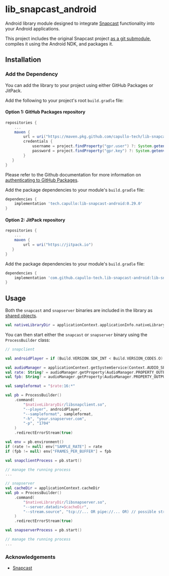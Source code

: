 # lib_snapcast_android

Android library module designed to integrate [Snapcast](https://github.com/badaix/snapcast) functionality into your Android applications. 

This project includes the original Snapcast project [as a git submodule](./.gitmodules), compiles it using the Android NDK, and packages it.

## Installation

### Add the Dependency

You can add the library to your project using either GitHub Packages or JitPack. 

Add the following to your project's root `build.gradle` file:

#### Option 1: GitHub Packages repository

```groovy
repositories {
    ...
    maven {
        url = uri("https://maven.pkg.github.com/capullo-tech/lib-snapcast-android")
        credentials {
            username = project.findProperty("gpr.user") ?: System.getenv("GITHUB_USERNAME")
            password = project.findProperty("gpr.key") ?: System.getenv("GITHUB_TOKEN")
        }
   }
}
```

Please refer to the Github documentation for more information on [authenticating to GitHub Packages](https://docs.github.com/en/packages/working-with-a-github-packages-registry/working-with-the-gradle-registry#using-a-published-package).

Add the package dependencies to your module's `build.gradle` file:

```groovy
dependencies {
    implementation 'tech.capullo:lib-snapcast-android:0.29.0'
}
```

#### Option 2: JitPack repository

```groovy
repositories {
    ...
    maven {
        url = uri("https://jitpack.io")
   }
}
```

Add the package dependencies to your module's `build.gradle` file:

```groovy
dependencies {
    implementation 'com.github.capullo-tech.lib-snapcast-android:lib-snapcast-android:0.29.0'
}
```

## Usage

Both the `snapcast` and `snapserver` binaries are included in the library as [shared objects](https://developer.android.com/ndk/guides/abis#native-code-in-app-packages).

```kotlin
val nativeLibraryDir = applicationContext.applicationInfo.nativeLibraryDir
```

You can then start either the `snapcast` or `snapserver` binary using the `ProcessBuilder` class:

```kotlin
// snapclient

val androidPlayer = if (Build.VERSION.SDK_INT < Build.VERSION_CODES.O) "opensl" else "oboe"

val audioManager = applicationContext.getSystemService(Context.AUDIO_SERVICE) as AudioManager
val rate: String? = audioManager.getProperty(AudioManager.PROPERTY_OUTPUT_SAMPLE_RATE)
val fpb: String? = audioManager.getProperty(AudioManager.PROPERTY_OUTPUT_FRAMES_PER_BUFFER)

val sampleformat = "$rate:16:*"

val pb = ProcessBuilder()
    .command(
        "$nativeLibraryDir/libsnapclient.so",
        "--player", androidPlayer,
        "--sampleformat", sampleformat,
        "-h", "your.snapserver.com",
        "-p", "1704"
    )
    .redirectErrorStream(true)

val env = pb.environment()
if (rate != null) env["SAMPLE_RATE"] = rate
if (fpb != null) env["FRAMES_PER_BUFFER"] = fpb

val snapclientProcess = pb.start()

// manage the running process
...
```

```kotlin
// snapserver
val cacheDir = applicationContext.cacheDir
val pb = ProcessBuilder()
    .command(
        "$nativeLibraryDir/libsnapserver.so",
        "--server.datadir=$cacheDir",
        "--stream.source", "tcp://... OR pipe://... OR) // possible stream source configuration: https://github.com/badaix/snapcast#server
    )
    .redirectErrorStream(true)

val snapserverProcess = pb.start()

// manage the running process
...
```

### Acknowledgements
- [Snapcast](https://github.com/badaix/snapcast)